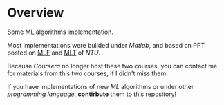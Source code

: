 # Overview

Some ML algorithms implementation.

Most implementations were builded under *Matlab*, and based on PPT posted on [MLF](https://www.coursera.org/course/ntumlone) and [MLT](https://www.coursera.org/course/ntumltwo) of *NTU*.

Because *Coursera* no longer host these two courses, you can contact me for materials from this two courses, if I didn't miss them.

If you have implementations of new *ML* algorithms or under other *programming language*, **contirbute** them to this repository!
